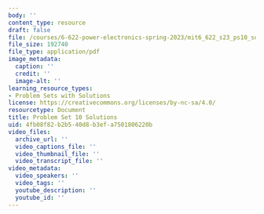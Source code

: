 ```yaml
---
body: ''
content_type: resource
draft: false
file: /courses/6-622-power-electronics-spring-2023/mit6_622_s23_ps10_sol.pdf
file_size: 192740
file_type: application/pdf
image_metadata:
  caption: ''
  credit: ''
  image-alt: ''
learning_resource_types:
- Problem Sets with Solutions
license: https://creativecommons.org/licenses/by-nc-sa/4.0/
resourcetype: Document
title: Problem Set 10 Solutions
uid: 4fb08f82-b2b5-40d8-b3ef-a7501806220b
video_files:
  archive_url: ''
  video_captions_file: ''
  video_thumbnail_file: ''
  video_transcript_file: ''
video_metadata:
  video_speakers: ''
  video_tags: ''
  youtube_description: ''
  youtube_id: ''
---
```


